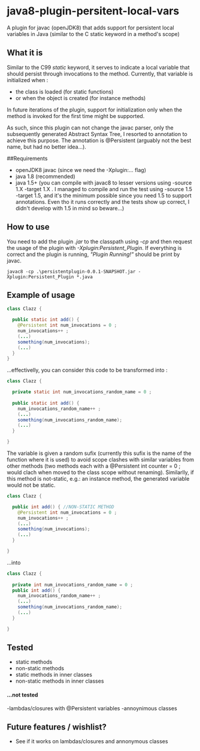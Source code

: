 java8-plugin-persitent-local-vars
=================================

A plugin for javac (openJDK8) that adds support for persistent local variables in Java (similar to the C static keyword in a method's scope)

## What it is

Similar to the C99 *static* keyword, it serves to indicate a local variable that should persist through invocations to the method. Currently, that variable is initialized when :

- the class is loaded (for static functions) 
- or when the object is created (for instance methods)

In future iterations of the plugin, support for initialization only when the method is invoked for the first time might be supported.

As such, since this plugin can not change the javac parser, only the subsequently generated Abstract Syntax Tree, I resorted to annotation to achieve this purpose. The annotation is @Persistent (arguably not the best name, but had no better idea...).


##Requirements

- openJDK8 javac (since we need the -Xplugin:... flag)
- java 1.8 (recommended)
- java 1.5+ (you can compile with javac8 to lesser versions using -source 1.X -target 1.X . I managed to compile and run the test using -source 1.5 -target 1.5, and it's the minimum possible since you need 1.5 to support annotations. Even tho it runs correctly and the tests show up correct, I didn't develop with 1.5 in mind so beware...)


## How to use

You need to add the plugin *.jar* to the classpath using *-cp* and then request the usage of the plugin with *-Xplugin:Persistent_Plugin*. If everything is correct and the plugin is running, *"Plugin Running!"* should be print by javac.

    javac8 -cp .\persistentplugin-0.0.1-SNAPSHOT.jar -Xplugin:Persistent_Plugin *.java


## Example of usage

```java
class Clazz {

  public static int add() {
    @Persistent int num_invocations = 0 ;
    num_invocations++ ;
    (...)
    something(num_invocations);
    (...)
  }
}  
```     
    
...effectivelly, you can consider this code to be transformed into :

```java
class Clazz {

  private static int num_invocations_random_name = 0 ;
  
  public static int add() {
    num_invocations_random_name++ ;
    (...)
    something(num_invocations_random_name);
    (...)
  }

} 
```   
    
The variable is given a random sufix (currently this sufix is the name of the function where it is used) to avoid scope clashes with similar variables from other methods (two methods each with a @Persistent int counter = 0 ; would clach when moved to the class scope without renaming). Similarlly, if this method is not-static, e.g.: an instance method, the generated variable would not be static.


```java
class Clazz {

  public int add() { //NON-STATIC METHOD
    @Persistent int num_invocations = 0 ;
    num_invocations++ ;
    (...)
    something(num_invocations);
    (...)
  }

}    
```
    
...into

```java
class Clazz {
    
  private int num_invocations_random_name = 0 ;
  public int add() {
    num_invocations_random_name++ ;
    (...)
    something(num_invocations_random_name);
    (...)
  }

}  
```  


## Tested

- static methods
- non-static methods
- static methods in inner classes
- non-static methods in inner classes

#### ...not tested

-lambdas/closures with @Persistent variables
-annoynimous classes


## Future features / wishlist?

- See if it works on lambdas/closures and annonymous classes
